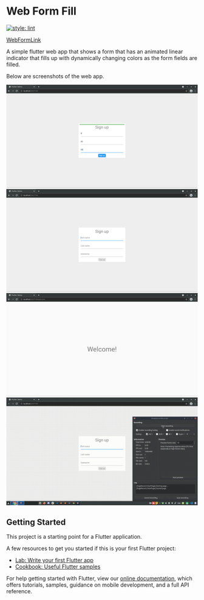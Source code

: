 # Web Form Fill

[![style: lint](https://img.shields.io/badge/style-lint-4BC0F5.svg)](https://pub.dev/packages/lint)

[WebFormLink](https://webflutterform.web.app)

A simple flutter web app that shows a form that has an animated linear indicator that fills up with dynamically changing colors as the form fields are filled.

Below are screenshots of the web app.

<p align='center'>
<img src='screenshots/web_form_fill.png' width="720">
<img src='screenshots/web_form_not_fill.png' width="720">
<img src='screenshots/web_welcome_screen.png' width="720">
<img src='screenshots/form_fill_web_flutter_app.gif' width="720">
</p>

## Getting Started

This project is a starting point for a Flutter application.

A few resources to get you started if this is your first Flutter project:

- [Lab: Write your first Flutter app](https://flutter.dev/docs/get-started/codelab)
- [Cookbook: Useful Flutter samples](https://flutter.dev/docs/cookbook)

For help getting started with Flutter, view our
[online documentation](https://flutter.dev/docs), which offers tutorials,
samples, guidance on mobile development, and a full API reference.
